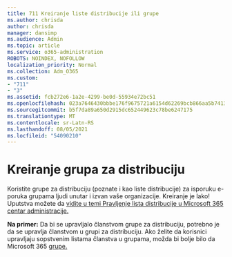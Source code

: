 ```yaml
---
title: 711 Kreiranje liste distribucije ili grupe
ms.author: chrisda
author: chrisda
manager: dansimp
ms.audience: Admin
ms.topic: article
ms.service: o365-administration
ROBOTS: NOINDEX, NOFOLLOW
localization_priority: Normal
ms.collection: Adm_O365
ms.custom:
- "711"
- "3"
ms.assetid: fcb272e6-1a2e-4299-be0d-55934e72bc51
ms.openlocfilehash: 023a7646430bbbe176f9675721a6154d62269bcb866aa5b7413f7e6973947ae1
ms.sourcegitcommit: b5f7da89a650d2915dc652449623c78be6247175
ms.translationtype: MT
ms.contentlocale: sr-Latn-RS
ms.lasthandoff: 08/05/2021
ms.locfileid: "54090210"
---
```

# <a name="create-distribution-groups"></a>Kreiranje grupa za distribuciju

Koristite grupe za distribuciju (poznate i kao liste distribucije) za isporuku e-poruka grupama ljudi unutar i izvan vaše organizacije. Kreiranje je lako! Uputstva možete da [vidite u temi Pravljenje lista distribucije u Microsoft 365 centar administracije.](https://docs.microsoft.com/microsoft-365/admin/setup/create-distribution-lists)

**Na primer:** Da bi se upravljalo članstvom grupe za distribuciju, potrebno je da se upravlja članstvom u grupi za distribuciju. Ako želite da korisnici upravljaju sopstvenim listama članstva u grupama, možda bi bolje bilo da Microsoft 365 [grupe.](https://support.office.com/article/b565caa1-5c40-40ef-9915-60fdb2d97fa2)
